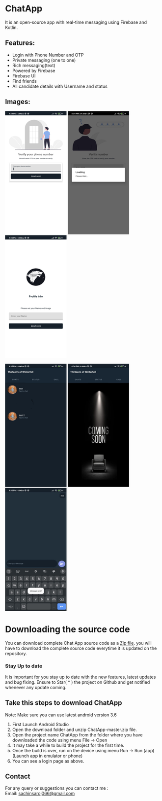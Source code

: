 # ChatApp
It is an open-source app with real-time messaging using Firebase and Kotlin.

## Features:
- Login with Phone Number and OTP
- Private messaging (one to one)
- Rich messaging(text)
- Powered by Firebase
- Firebase UI
- Find friends
- All candidate details with Username and status


## Images:
<p float="left">
<img src="https://github.com/Sachin066/Chatting_App_in_kotlin/blob/master/screenshot/1.jpg?raw=true" width="200" height="400">
<img src="https://github.com/Sachin066/Chatting_App_in_kotlin/blob/master/screenshot/2.jpg?raw=true" width="200" height="400">
<img src="https://github.com/Sachin066/Chatting_App_in_kotlin/blob/master/screenshot/3.jpg?raw=true" width="200" height="400">
</p>

<p float="left">
<img src="https://github.com/Sachin066/Chatting_App_in_kotlin/blob/master/screenshot/4.jpg?raw=true" width="200" height="400">
<img src="https://github.com/Sachin066/Chatting_App_in_kotlin/blob/master/screenshot/5.jpg?raw=true" width="200" height="400">
<img src="https://github.com/Sachin066/Chatting_App_in_kotlin/blob/master/screenshot/6.jpg?raw=true" width="200" height="400">
</p>

# Downloading the source code

You can download complete Chat App source code as a <a href="https://github.com/Rahulhbx/chat_App"> Zip file</a>.
you will have to download the complete source code everytime it is updated on the repository.

### Stay Up to date
It is important for you stay up to date with the new features, latest updates and bug fixing. Ensure to Star( * ) the project on Github and get notified whenever any update coming.
## Take this steps to download ChatApp
Note: Make sure you can use latest android version 3.6

1) First Launch Android Studio
2) Open the download folder and unzip ChatApp-master.zip file.
3) Open the project name ChatApp from the folder where you have downloaded the code using menu File -> Open
4) It may take a while to build the project for the first time.
5) Once the build is over, run on the device using menu Run -> Run (app) (Launch app in emulator or phone)
6) You can see a login page as above.

## Contact
For any query or suggestions you can contact me :<br>
Email: sachinsaroj066@gmail.com
